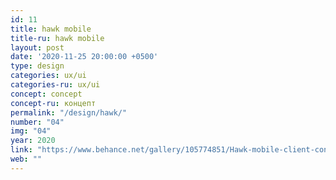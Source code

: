 ```yaml
---
id: 11
title: hawk mobile
title-ru: hawk mobile
layout: post
date: '2020-11-25 20:00:00 +0500'
type: design
categories: ux/ui 
categories-ru: ux/ui
concept: concept
concept-ru: концепт
permalink: "/design/hawk/"
number: "04"
img: "04"
year: 2020
link: "https://www.behance.net/gallery/105774851/Hawk-mobile-client-concept"
web: ""
---
```

